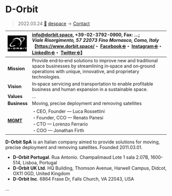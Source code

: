 # D-Orbit
> 2022.03.24 [🚀](../../index/index.md) [despace](../index.md) → [Contact](../contact.md)

|[![](../f/contact/d/d_orbit_logo1_thumb.webp)](../f/contact/d/d_orbit_logo1.webp)|<info@dorbit.space>, +39-02-3792-0900, Fax: …;<br> *Viale Risorgimento, 57 22073 Fino Mornasco, Como, Italy*<br> 【<https://www.dorbit.space/>・ [Facebook ⎆](https://www.facebook.com/deorbitaldevices/)・ [Instagram ⎆](https://instagram.com/wearedorbit)・ [LinkedIn ⎆](https://www.linkedin.com/company/d-orbit)・ [Twitter ⎆](https://twitter.com/D_Orbit)】|
|:-|:-|
|**Mission**|Provide end‑to‑end solutions to improve new and traditional space businesses by streamlining in‑space and on‑ground operations with unique, innovative, and proprietary technologies.|
|**Vision**|In‑space servicing and transportation to enable profitable business and human expansion in a sustainable space.|
|**Values**|…|
|**Business**|Moving, precise deployment and removing satellites|
|**[MGMT](../mgmt.md)**|・CEO, Founder — Luca Rossettini<br> ・Founder, CCO — Renato Panesi<br> ・CTO — Lorenzo Ferrario<br> ・COO — Jonathan Firth|

**D-Orbit SpA** is an Italian company aimed to provide solutions for moving, precise deployment and removing satellites. Founded 2011.03.01.

   - **D-Orbit Portugal**. Rua Antonio. Champalimaud Lote 1 sala 2.07B, 1600-514, Lisboa, Portugal
   - **D-Orbit UK Ltd**. HQ Building, Thomson Avenue, Harwell Campus, Didcot, OX11 0GD, United Kingdom
   - **D-Orbit Inc**. 6864 Frase Dr, Falls Church, VA 22043, USA

<p style="page-break-after:always"> </p>

…
